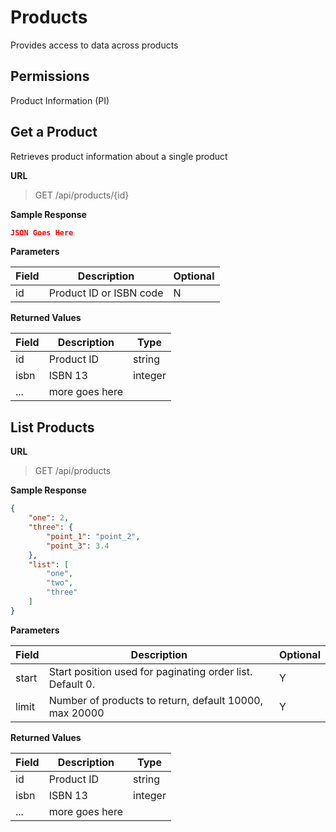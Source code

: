 # Products

Provides access to data across products

## Permissions

Product Information (PI)

## Get a Product

Retrieves product information about a single product

**URL**

> GET /api/products/{id}

**Sample Response**

```json
JSON Goes Here
```

**Parameters**

| Field | Description             | Optional |
| ----- | ----------------------- | -------- |
| id    | Product ID or ISBN code | N        |

**Returned Values**

| Field | Description    | Type    |
| ----- | -------------- | ------- |
| id    | Product ID     | string  |
| isbn  | ISBN 13        | integer |
| ...   | more goes here |         |



## List Products

**URL**

> GET /api/products


**Sample Response**

```json
{
    "one": 2,
    "three": {
        "point_1": "point_2",
        "point_3": 3.4
    },
    "list": [
        "one",
        "two",
        "three"
    ]
}
```

**Parameters**

| Field | Description             | Optional |
| ----- | ----------------------- | -------- |
| start    | Start position used for paginating order list. Default 0. | Y        |
| limit    | Number of products to return, default 10000, max 20000 | Y        |

**Returned Values**

| Field | Description    | Type    |
| ----- | -------------- | ------- |
| id    | Product ID     | string  |
| isbn  | ISBN 13        | integer |
| ...   | more goes here |         |
